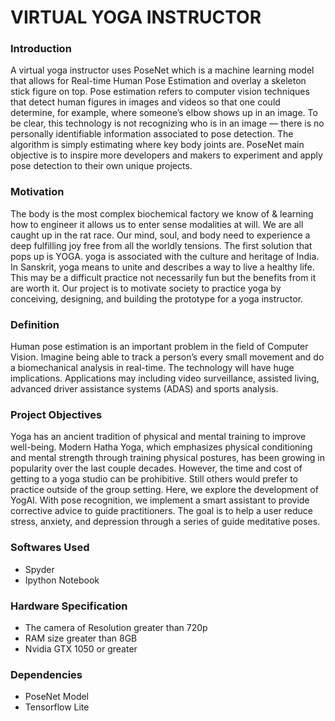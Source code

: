 # VIRTUAL YOGA INSTRUCTOR
### Introduction
A virtual yoga instructor uses PoseNet which is a machine learning model that allows
for Real-time Human Pose Estimation and overlay a skeleton stick figure on top. Pose
estimation refers to computer vision techniques that detect human figures in images and
videos so that one could determine, for example, where someone’s elbow shows up in
an image. To be clear, this technology is not recognizing who is in an image — there is
no personally identifiable information associated to pose detection. The algorithm is
simply estimating where key body joints are. PoseNet main objective is to inspire more
developers and makers to experiment and apply pose detection to their own unique
projects.
### Motivation
The body is the most complex biochemical factory we know of & learning how to
engineer it allows us to enter sense modalities at will. We are all caught up in the rat
race. Our mind, soul, and body need to experience a deep fulfilling joy free from all the
worldly tensions. The first solution that pops up is YOGA. yoga is associated with the
culture and heritage of India. In Sanskrit, yoga means to unite and describes a way to
live a healthy life. This may be a difficult practice not necessarily fun but the benefits
from it are worth it. Our project is to motivate society to practice yoga by conceiving,
designing, and building the prototype for a yoga instructor.
### Definition
Human pose estimation is an important problem in the field of Computer Vision. Imagine
being able to track a person’s every small movement and do a biomechanical analysis
in real-time. The technology will have huge implications. Applications may including
video surveillance, assisted living, advanced driver assistance systems (ADAS) and
sports analysis.
### Project Objectives
Yoga has an ancient tradition of physical and mental training to improve well-being.
Modern Hatha Yoga, which emphasizes physical conditioning and mental strength
through training physical postures, has been growing in popularity over the last couple
decades.
However, the time and cost of getting to a yoga studio can be prohibitive. Still others
would prefer to practice outside of the group setting.
Here, we explore the development of YogAI. With pose recognition, we implement a
smart assistant to provide corrective advice to guide practitioners.
The goal is to help a user reduce stress, anxiety, and depression through a series of
guide meditative poses.

### Softwares Used
* Spyder
* Ipython Notebook

### Hardware Specification
* The camera of Resolution greater than 720p
* RAM size greater than 8GB
* Nvidia GTX 1050 or greater
### Dependencies
* PoseNet Model
* Tensorflow Lite
